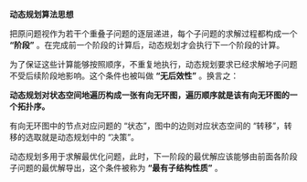 **动态规划算法思想**

​		把原问题视作为若干个重叠子问题的逐层递进，每个子问题的求解过程都构成一个 **“阶段”** 。在完成前一个阶段的计算后，动态规划才会执行下一个阶段的计算。

​		为了保证这些计算能够按照顺序，不重复地执行，动态规划要求已经求解地子问题不受后续阶段地影响。这个条件也被叫做 **“无后效性”** 。换言之：

**动态规划对状态空间地遍历构成一张有向无环图，遍历顺序就是该有向无环图的一个拓扑序。**

有向无环图中的节点对应问题的 “状态”，图中的边则对应状态空间的 “转移”，转移的选取就是动态规划中的 “决策”。

​		动态规划多用于求解最优化问题，此时，下一阶段的最优解应该能够由前面各阶段子问题的最优解导出，这个条件被称为  **“最有子结构性质”** 。